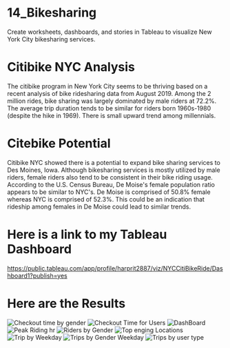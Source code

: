 # 14_Bikesharing
Create worksheets, dashboards, and stories in Tableau to visualize New York City bikesharing services.

# Citibike NYC Analysis
The citibike program in New York City seems to be thriving based on a recent analysis of bike ridesharing data from August 2019. Among the 2 million rides, bike sharing was largely dominated by male riders at 72.2%. The average trip duration tends to be similar for riders born 1960s-1980 (despite the hike in 1969). There is small upward trend among millennials.

# Citebike Potential
Citibike NYC showed there is a potential to expand bike sharing services to Des Moines, Iowa. Although bikesharing services is mostly utilized by male riders, female riders also tend to be consistent in their bike riding usage. According to the U.S. Census Bureau, De Moise's female population ratio appears to be similar to NYC's. De Moise is comprised of 50.8% female whereas NYC is comprised of 52.3%. This could be an indication that rideship among females in De Moise could lead to similar trends.

# Here is a link to my Tableau Dashboard
https://public.tableau.com/app/profile/harprit2887/viz/NYCCitiBikeRide/Dashboard1?publish=yes

# Here are the Results
![Checkout time by gender](https://user-images.githubusercontent.com/99519095/177032428-ec7fccfa-7632-40d5-86ac-f2d638f832d1.png)
![Checkout Time for Users](https://user-images.githubusercontent.com/99519095/177032429-4384b0a1-e0cf-400d-a877-5d3ceccf5fa3.png)
![DashBoard](https://user-images.githubusercontent.com/99519095/177032431-26e829e0-5f2d-41c7-b41a-5e6ff4f1fe5a.png)
![Peak Riding hr](https://user-images.githubusercontent.com/99519095/177032433-2094f0d6-c2d9-4779-bccc-7e7bdc05071a.png)
![Riders by Gender](https://user-images.githubusercontent.com/99519095/177032434-39d78528-7a14-4de2-846a-c9ad3fbf189a.png)
![Top enging Locations](https://user-images.githubusercontent.com/99519095/177032436-0f951e4c-7c76-405c-aa7c-f7a290c8bb0a.png)
![Trip by Weekday](https://user-images.githubusercontent.com/99519095/177032437-d20e4820-ca4e-4379-aae2-f07439bf07b0.png)
![Trips by Gender Weekday](https://user-images.githubusercontent.com/99519095/177032438-34ab5281-379f-43e1-8172-44cb024fa1bd.png)
![Trips by user type](https://user-images.githubusercontent.com/99519095/177032441-57e12538-39be-46d1-9f68-1fd4a2f2fa37.png)


